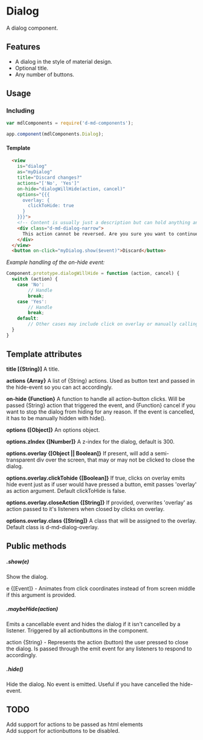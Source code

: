 # Dialog
A dialog component.

Features
--------
- A dialog in the style of material design.
- Optional title.
- Any number of buttons.

Usage
-----
### Including
```javascript
var mdlComponents = require('d-md-components');

app.component(mdlComponents.Dialog);
```

#### Template
```html
  <view 
    is="dialog"
    as="myDialog"
    title="Discard changes?"
    actions="['No', 'Yes']"
    on-hide="dialogWillHide(action, cancel)"
    options="{{{ 
      overlay: {
        clickToHide: true
      } 
    }}}">
    <!-- Content is usually just a description but can hold anything and will take as much space as it needs. To handle width you have to provide your own styling or use a pre-defined class: d-md-dialog-narrow, d-md-dialog-medium, d-md-dialog-wide -->
    <div class="d-md-dialog-narrow">
      This action cannot be reversed. Are you sure you want to continue?
    </div>
  </view>
  <button on-click="myDialog.show($event)">Discard</button>

```

*Example handling of the on-hide event:*
```javascript
Component.prototype.dialogWillHide = function (action, cancel) {
  switch (action) {
    case 'No':
        // Handle
        break;
    case 'Yes':
        // Handle
        break;
    default:
        // Other cases may include click on overlay or manually calling maybeHide() for example.
  }
}
```

Template attributes
-------------------
**title [{String}]**
A title.

**actions {Array}**
A list of {String} actions. Used as button text and passed in the hide-event so you can act accordingly. 

**on-hide {Function}**
A function to handle all action-button clicks. Will be passed {String} action that triggered the event, and {Function} cancel if you want to stop the dialog from hiding for any reason. If the event is cancelled, it has to be manually hidden with hide().

**options {[Object]}**
An options object.

**options.zIndex {[Number]}**
A z-index for the dialog, default is 300.

**options.overlay {[Object || Boolean]}**
If present, will add a semi-transparent div over the screen, that may or may not be clicked to close the dialog.

**options.overlay.clickTohide {[Boolean]}**
If true, clicks on overlay emits hide event just as if user would have pressed a button, emit passes 'overlay' as action argument. Default clickToHide is false.

**options.overlay.closeAction {[String]}**
If provided, overwrites 'overlay' as action passed to it's listeners when closed by clicks on overlay.

**options.overlay.class {[String]}**
A class that will be assigned to the overlay. Default class is d-md-dialog-overlay.  


Public methods
--------------
##### .show(e)
Show the dialog.

e {[Event]} - Animates from click coordinates instead of from screen middle if this argument is provided.

##### .maybeHide(action)
Emits a cancellable event and hides the dialog if it isn't cancelled by a listener. Triggered by all 
actionbuttons in the component.

action {String} - Represents the action (button) the user pressed to close the dialog. Is passed 
through the emit event for any listeners to respond to accordingly.

##### .hide()
Hide the dialog. No event is emitted. Useful if you have cancelled the hide-event.

TODO
-----
Add support for actions to be passed as html elements  
Add support for actionbuttons to be disabled.
